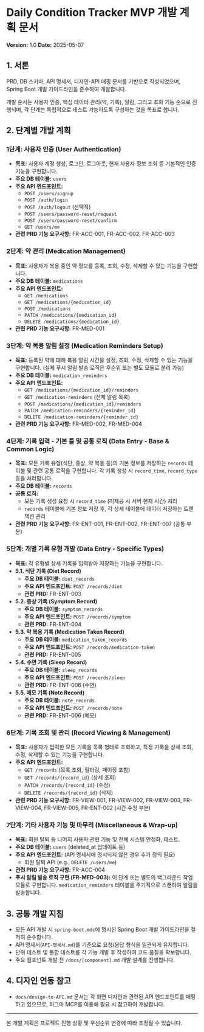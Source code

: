 # Daily Condition Tracker MVP 개발 계획 문서

**Version:** 1.0
**Date:** 2025-05-07

## 1. 서론

PRD, DB 스키마, API 명세서, 디자인-API 매핑 문서를 기반으로 작성되었으며, Spring Boot 개발 가이드라인을 준수하여 개발합니다.

개발 순서는 사용자 인증, 핵심 데이터 관리(약, 기록), 알림, 그리고 조회 기능 순으로 진행되며, 각 단계는 독립적으로 테스트 가능하도록 구성하는 것을 목표로 합니다.

## 2. 단계별 개발 계획

### **1단계: 사용자 인증 (User Authentication)**

-   **목표:** 사용자 계정 생성, 로그인, 로그아웃, 현재 사용자 정보 조회 등 기본적인 인증 기능을 구현합니다.
-   **주요 DB 테이블:** `users`
-   **주요 API 엔드포인트:**
    -   `POST /users/signup`
    -   `POST /auth/login`
    -   `POST /auth/logout` (선택적)
    -   `POST /users/password-reset/request`
    -   `POST /users/password-reset/confirm`
    -   `GET /users/me`
-   **관련 PRD 기능 요구사항:** FR-ACC-001, FR-ACC-002, FR-ACC-003

### **2단계: 약 관리 (Medication Management)**

-   **목표:** 사용자가 복용 중인 약 정보를 등록, 조회, 수정, 삭제할 수 있는 기능을 구현합니다.
-   **주요 DB 테이블:** `medications`
-   **주요 API 엔드포인트:**
    -   `GET /medications`
    -   `GET /medications/{medication_id}`
    -   `POST /medications`
    -   `PATCH /medications/{medication_id}`
    -   `DELETE /medications/{medication_id}`
-   **관련 PRD 기능 요구사항:** FR-MED-001

### **3단계: 약 복용 알림 설정 (Medication Reminders Setup)**

-   **목표:** 등록된 약에 대해 복용 알림 시간을 설정, 조회, 수정, 삭제할 수 있는 기능을 구현합니다. (실제 푸시 알림 발송 로직은 후순위 또는 별도 모듈로 분리 가능)
-   **주요 DB 테이블:** `medication_reminders`
-   **주요 API 엔드포인트:**
    -   `GET /medications/{medication_id}/reminders`
    -   `GET /medication-reminders` (전체 알림 목록)
    -   `POST /medications/{medication_id}/reminders`
    -   `PATCH /medication-reminders/{reminder_id}`
    -   `DELETE /medication-reminders/{reminder_id}`
-   **관련 PRD 기능 요구사항:** FR-MED-002, FR-MED-004

### **4단계: 기록 입력 - 기본 틀 및 공통 로직 (Data Entry - Base & Common Logic)**

-   **목표:** 모든 기록 유형(식단, 증상, 약 복용 등)의 기본 정보를 저장하는 `records` 테이블 및 관련 공통 로직을 구현합니다. 각 기록 생성 시 `record_time`, `record_type` 등을 처리합니다.
-   **주요 DB 테이블:** `records`
-   **공통 로직:**
    -   모든 기록 생성 요청 시 `record_time` (미제공 시 서버 현재 시간) 처리
    -   `records` 테이블에 기본 정보 저장 후, 각 상세 테이블에 데이터 저장하는 트랜잭션 관리
-   **관련 PRD 기능 요구사항:** FR-ENT-001, FR-ENT-002, FR-ENT-007 (공통 부분)

### **5단계: 개별 기록 유형 개발 (Data Entry - Specific Types)**

-   **목표:** 각 유형별 상세 기록을 입력받아 저장하는 기능을 구현합니다.
-   **5.1. 식단 기록 (Diet Record)**
    -   **주요 DB 테이블:** `diet_records`
    -   **주요 API 엔드포인트:** `POST /records/diet`
    -   **관련 PRD:** FR-ENT-003
-   **5.2. 증상 기록 (Symptom Record)**
    -   **주요 DB 테이블:** `symptom_records`
    -   **주요 API 엔드포인트:** `POST /records/symptom`
    -   **관련 PRD:** FR-ENT-004
-   **5.3. 약 복용 기록 (Medication Taken Record)**
    -   **주요 DB 테이블:** `medication_taken_records`
    -   **주요 API 엔드포인트:** `POST /records/medication-taken`
    -   **관련 PRD:** FR-ENT-005
-   **5.4. 수면 기록 (Sleep Record)**
    -   **주요 DB 테이블:** `sleep_records`
    -   **주요 API 엔드포인트:** `POST /records/sleep`
    -   **관련 PRD:** FR-ENT-006 (수면)
-   **5.5. 메모 기록 (Note Record)**
    -   **주요 DB 테이블:** `note_records`
    -   **주요 API 엔드포인트:** `POST /records/note`
    -   **관련 PRD:** FR-ENT-006 (메모)

### **6단계: 기록 조회 및 관리 (Record Viewing & Management)**

-   **목표:** 사용자가 입력한 모든 기록을 목록 형태로 조회하고, 특정 기록을 상세 조회, 수정, 삭제할 수 있는 기능을 구현합니다.
-   **주요 API 엔드포인트:**
    -   `GET /records` (목록 조회, 필터링, 페이징 포함)
    -   `GET /records/{record_id}` (상세 조회)
    -   `PATCH /records/{record_id}` (수정)
    -   `DELETE /records/{record_id}` (삭제)
-   **관련 PRD 기능 요구사항:** FR-VIEW-001, FR-VIEW-002, FR-VIEW-003, FR-VIEW-004, FR-VIEW-005, FR-ENT-002 (시간 수정 부분)

### **7단계: 기타 사용자 기능 및 마무리 (Miscellaneous & Wrap-up)**

-   **목표:** 회원 탈퇴 등 나머지 사용자 관련 기능 및 전체 시스템 안정화, 테스트.
-   **주요 DB 테이블:** `users` (deleted_at 업데이트 등)
-   **주요 API 엔드포인트:** (API 명세서에 명시되지 않은 경우 추가 정의 필요)
    -   회원 탈퇴 API (e.g., `DELETE /users/me`)
-   **관련 PRD 기능 요구사항:** FR-ACC-004
-   **푸시 알림 발송 로직 구현 (FR-MED-003):** 이 단계 또는 별도의 백그라운드 작업 모듈로 구현합니다. `medication_reminders` 테이블을 주기적으로 스캔하여 알림을 발송합니다.

## 3. 공통 개발 지침

-   모든 API 개발 시 `spring-boot.mdc`에 명시된 Spring Boot 개발 가이드라인을 철저히 준수합니다.
-   API 명세서(`API-명세서.md`)를 기준으로 요청/응답 형식을 일관되게 유지합니다.
-   단위 테스트 및 통합 테스트를 각 기능 개발 후 작성하여 코드 품질을 확보합니다.
-   주요 컴포넌트 개발 전 `/docs/[component].md` 개발 설계를 진행합니다.

## 4. 디자인 연동 참고

-   `docs/design-to-API.md` 문서는 각 화면 디자인과 관련된 API 엔드포인트를 매핑하고 있으므로, 피그마 MCP를 이용해 필요 시 참고하여 개발합니다.

---

본 개발 계획은 프로젝트 진행 상황 및 우선순위 변경에 따라 조정될 수 있습니다.
